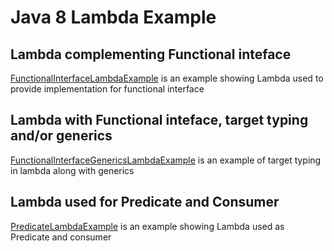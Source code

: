 # Java 8 Lambda Example

## Lambda complementing Functional inteface
[FunctionalInterfaceLambdaExample](src/com/vipul/examples/lambda/FunctionalInterfaceLambdaExample.java) is an example showing Lambda used to provide implementation for functional interface

## Lambda with Functional inteface, target typing and/or generics
[FunctionalInterfaceGenericsLambdaExample](src/com/vipul/examples/lambda/FunctionalInterfaceGenericsLambdaExample.java) is an example of target typing in lambda along with generics


## Lambda used for Predicate and Consumer
[PredicateLambdaExample](src/com/vipul/examples/lambda/PredicateLambdaExample.java) is an example showing Lambda used as Predicate and consumer
